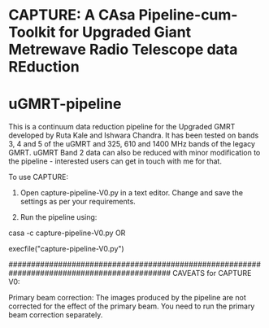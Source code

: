# CAPTURE: A CAsa Pipeline-cum-Toolkit for Upgraded Giant Metrewave Radio Telescope data REduction

# uGMRT-pipeline
This is a continuum data reduction pipeline for the Upgraded GMRT developed by Ruta Kale and Ishwara Chandra. It has been tested on bands 3, 4 and 5 of the uGMRT and 325, 610 and 1400 MHz bands of the legacy GMRT. uGMRT Band 2 data can also be reduced with minor modification to the pipeline - interested users can get in touch with me for that. 

To use CAPTURE:

1. Open capture-pipeline-V0.py in a text editor. Change and save the settings as per your requirements.

2. Run the pipeline using:

casa -c capture-pipeline-V0.py
OR 

execfile("capture-pipeline-V0.py")

############################################################################################
CAVEATS for CAPTURE V0:

Primary beam correction:
The images produced by the pipeline are not corrected for the effect of the primary beam. You need to run the primary beam correction separately.



